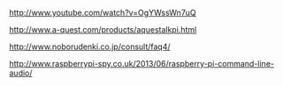 http://www.youtube.com/watch?v=OgYWssWn7uQ

http://www.a-quest.com/products/aquestalkpi.html

http://www.noborudenki.co.jp/consult/faq4/

http://www.raspberrypi-spy.co.uk/2013/06/raspberry-pi-command-line-audio/
